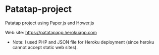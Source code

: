 # Patatap-project
Patatap project using Paper.js and Hower.js

Web site: https://patatapapp.herokuapp.com

* Note: I used PHP and JSON file for Heroku deployment (since heroku cannot accept static web sites).
